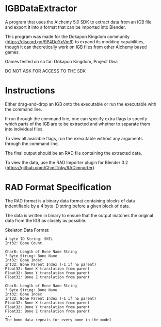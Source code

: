 # IGBDataExtractor
A program that uses the Alchemy 5.0 SDK to extract data from an IGB file and export it into a format that can be imported into Blender.

This program was made for the Dokapon Kingdom community (https://discord.gg/9P4DqYxVm6) to expand its modding capabilities, though it can theoretically work on IGB files from other Alchemy based games.

Games tested on so far: Dokapon Kingdom, Project Diva

DO NOT ASK FOR ACCESS TO THE SDK

# Instructions
Either drag-and-drop an IGB onto the executable or run the executable with the command line.

If run through the command line, one can specify extra flags to specify which parts of the IGB are to be extracted and whether to separate them into individual files.

To view all available flags, run the executable without any arguments through the command line.

The final output should be an RAD file containing the extracted data.

To view the data, use the RAD Importer plugin for Blender 3.2 (https://github.com/ChmtTnky/RADImporter).

# RAD Format Specification
The RAD format is a binary data format containing blocks of data indentifiable by a 4 byte ID string before a given block of data.

The data is written in binary to ensure that the output matches the original data from the IGB as closely as possible.

Skeleton Data Format:
```
4 byte ID String: SKEL
Int32: Bone Count

Char8: Length of Bone Name String
? Byte String: Bone Name
Int32: Bone Index
Int32: Bone Parent Index (-1 if no parent)
Float32: Bone X translation from parent
Float32: Bone Y translation from parent
Float32: Bone Z translation from parent

Char8: Length of Bone Name String
? Byte String: Bone Name
Int32: Bone Index
Int32: Bone Parent Index (-1 if no parent)
Float32: Bone X translation from parent
Float32: Bone Y translation from parent
Float32: Bone Z translation from parent
...
The bone data repeats for every bone in the model
```
